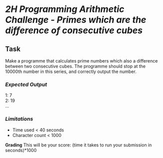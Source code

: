 # ***2H Programming Arithmetic Challenge - Primes which are the difference of consecutive cubes*** 

## **Task**
Make a programme that calculates prime numbers which also a difference between two consecutive cubes. The programme should stop at the 10000th number in this series, and correctly output the number.

### *Expected Output*
1: 7  
2: 19  
...

### *Limitations*
- Time used < 40 seconds
- Character count < 1000

**Grading**
This will be your score:
(time it takes to run your submission in seconds)*1000